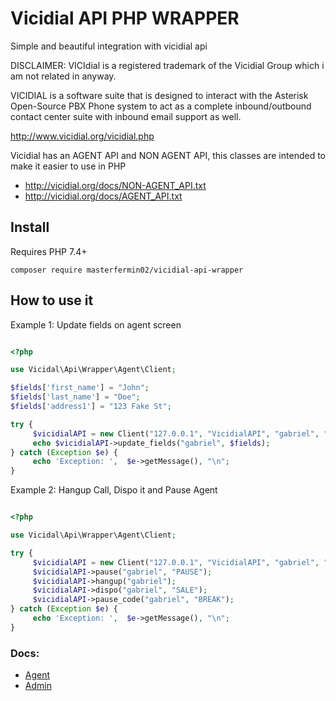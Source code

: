 # Vicidial API PHP WRAPPER

Simple and beautiful integration with vicidial api

DISCLAIMER: VICIdial is a registered trademark of the Vicidial Group which i am not related in anyway.

VICIDIAL is a software suite that is designed to interact with the Asterisk Open-Source PBX Phone system to act as a complete inbound/outbound contact center suite with inbound email support as well.

http://www.vicidial.org/vicidial.php

Vicidial has an AGENT API and NON AGENT API, this classes are intended to make it easier to use in PHP

- http://vicidial.org/docs/NON-AGENT_API.txt
- http://vicidial.org/docs/AGENT_API.txt

## Install
Requires PHP 7.4+

`composer require masterfermin02/vicidial-api-wrapper`

## How to use it
Example 1: Update fields on agent screen
```php 

<?php

use Vicidal\Api\Wrapper\Agent\Client;

$fields['first_name'] = "John";
$fields['last_name'] = "Doe";
$fields['address1'] = "123 Fake St";

try {
     $vicidialAPI = new Client("127.0.0.1", "VicidialAPI", "gabriel", "Sup3rP4ss");
     echo $vicidialAPI->update_fields("gabriel", $fields);
} catch (Exception $e) {
     echo 'Exception: ',  $e->getMessage(), "\n";
}

```

Example 2:  Hangup Call, Dispo it and Pause Agent
```php 

<?php

use Vicidal\Api\Wrapper\Agent\Client;

try {
     $vicidialAPI = new Client("127.0.0.1", "VicidialAPI", "gabriel", "Sup3rP4ss");
     $vicidialAPI->pause("gabriel", "PAUSE");
     $vicidialAPI->hangup("gabriel");
     $vicidialAPI->dispo("gabriel", "SALE");
     $vicidialAPI->pause_code("gabriel", "BREAK");
} catch (Exception $e) {
     echo 'Exception: ',  $e->getMessage(), "\n";
}

```

### Docs:
- [Agent](https://github.com/masterfermin02/vicidial-api-wrapper/blob/master/docs/agent.md)
- [Admin](https://github.com/masterfermin02/vicidial-api-wrapper/blob/master/docs/admin.md)
